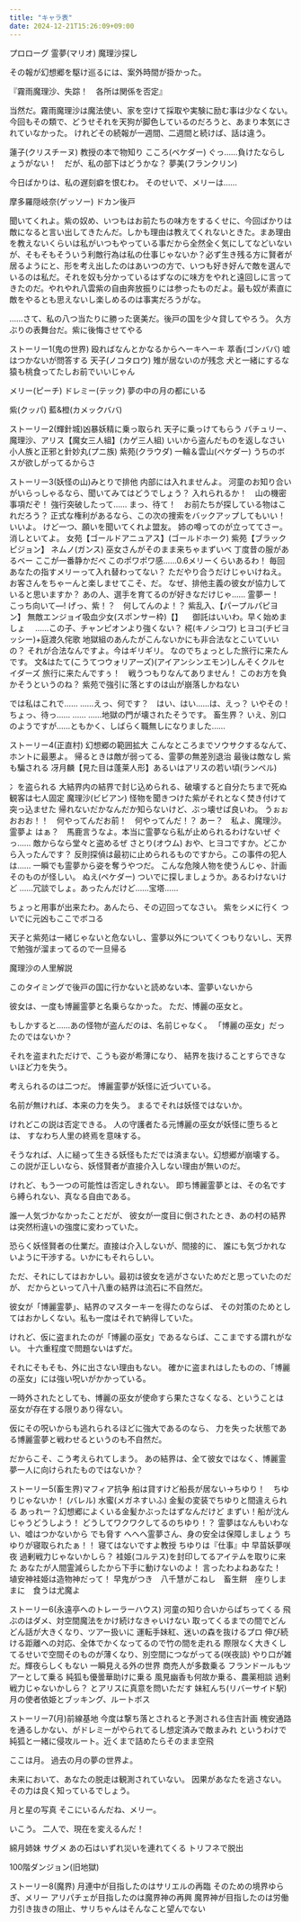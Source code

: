 ```yaml
---
title: "キャラ表"
date: 2024-12-21T15:26:09+09:00
---
```

プロローグ
霊夢(マリオ)
魔理沙探し

その報が幻想郷を駆け巡るには、案外時間が掛かった。

『霧雨魔理沙、失踪！　各所は関係を否定』

当然だ。霧雨魔理沙は魔法使い、家を空けて採取や実験に励む事は少なくない。今回もその類で、どうせそれを天狗が脚色しているのだろうと、あまり本気にされていなかった。
けれどその続報が一週間、二週間と続けば、話は違う。




蓮子(クリスチーヌ)
教授の本で物知り
こころ(ペケダー)
ぐっ……負けたならしょうがない！　だが、私の部下はどうかな？
夢美(フランクリン)

今日ばかりは、私の遅刻癖を恨むわ。
そのせいで、メリーは……


摩多羅隠岐奈(ゲッソー)
ドカン後戸

聞いてくれよ。紫の奴め、いつもはお前たちの味方をするくせに、今回ばかりは敵になると言い出してきたんだ。しかも理由は教えてくれないときた。まあ理由を教えないくらいは私がいつもやっている事だから全然全く気にしてなどいないが、そもそもそういう利敵行為は私の仕事じゃないか？必ず生き残る方に賢者が居るようにと、形を考え出したのはあいつの方で、いつも好き好んで敵を選んでいるのは私だ。それを奴も分かっているはずなのに味方をやれと遠回しに言ってきたのだ。やれやれ八雲紫の自由奔放振りには参ったものだよ。最も奴が素直に敵をやるとも思えないし楽しめるのは事実だろうがな。

……さて、私の八つ当たりに勝った褒美だ。後戸の国を少々貸してやろう。
久方ぶりの表舞台だ。紫に後悔させてやる



ストーリー1(鬼の世界)
殴ればなんとかなるからヘーキヘーキ
萃香(ゴンババ)
嘘はつかないが問答する
天子(ノコタロウ)
雉が居ないのが残念
犬と一緒にするな
猿も桃食ってたしお前でいいじゃん

メリー(ピーチ)
ドレミー(テック)
夢の中の月の都にいる

紫(クッパ)
藍&橙(カメックババ)


ストーリー2(輝針城)凶暴妖精に乗っ取られ
天子に乗っけてもらう
パチュリー、魔理沙、アリス【魔女三人組】(カゲ三人組)
いいから盗んだものを返しなさい
小人族と正邪と針妙丸(プニ族)
紫苑(クラウダ)
一輪＆雲山(ペケダー)
うちのボスが欲しがってるからさ

ストーリー3(妖怪の山)みとりで排他
内部には入れませんよ。
河童のお知り合いがいらっしゃるなら、聞いてみてはどうでしょう？
入れられるか！　山の機密事項だぞ！
強行突破したって……
まっ、待て！　お前たちが探している物はこれだろう？
正式な権利があるなら、この次の捜索をバックアップしてもいい！
いいよ。
けど一つ、願いを聞いてくれよ盟友。
姉の噂ってのが立っててさー。消しといてよ。
女苑【ゴールドアニュアス】(ゴールドホーク)
紫苑【ブラックピジョン】
ネムノ(ガンス)
巫女さんがそのまま来ちゃまずいベ
丁度昔の服があるベー
ここが一番静かだべ
このポワポワ感……0.6メリーくらいあるわ！
毎回あなたの指すメリーって入れ替わってない？
ただやり合うだけじゃいけねえ。お客さんをちゃーんと楽しませてこそ、だ。
なぜ、排他主義の彼女が協力していると思いますか？
あの人、選手を育てるのが好きなだけじゃ……
霊夢ー！　こっち向いて―!
げっ、紫！？　何してんのよ！？
紫乱入、【パープルパピヨン】
無敵エンジョイ吸血少女(スポンサー枠)【】
　御託はいいわ。早く始めましょ
　……この子、チャンピオンより強くない？
椛(キノシコワ)
ヒヨコ(チビヨッシー)+庭渡久侘歌
地獄組のあんたがこんないかにも非合法なとこいていいの？
それが合法なんですよ。今はギリギリ。
なのでちょっとした旅行に来たんです。
文&はたて(こうてつウォリアーズ)(アイアンシンエモン)しんそくクルセイダーズ
旅行に来たんですぅ！　戦うつもりなんてありません！
このお方を負かそうというのね？
紫苑で強引に落とすのは山が崩落しかねない

では私はこれで……
……えっ、何です？　はい、はい……は、えっ？
いやその！　ちょっ、待っ……
……
……地獄の門が壊されたそうです。
畜生界？
いえ、別口のようですが……ともかく、しばらく職無しになりました……




ストーリー4(正直村)
幻想郷の範囲拡大
こんなところまでソウサクするなんて、ホントに最悪よ。
帰るときは敵が弱ってる、霊夢の無差別退治
最後は敵なし
紫も騙される
冴月麟【見た目は蓬莱人形】あるいはアリスの若い頃(ランペル)

冫を盗られる
大結界内の結界で封じ込められる、破壊すると自分たちまで死ぬ
観客は七人固定
魔理沙(ビビアン)
怪物を聞きつけた紫がそれとなく焚き付けて突っ込ませた
帰れないだかなんだか知らないけど、ぶっ壊せば良いわ。
うぉぉおおお！！　何やってんだお前！　何やってんだ！？
あー？　私よ、魔理沙。霊夢よ
はぁ？　馬鹿言うなよ。本当に霊夢なら私が止められるわけないぜ
ぐっ……
敵からなら堂々と盗めるぜ
さとり(オウム)
おや、ヒヨコですか。どこから入ったんです？
反則探偵は最初に止められるものですから。この事件の犯人は……
一瞬でも霊夢から姿を奪うやつだ。
こんな危険人物を使うんじゃ、計画そのものが怪しい。
ぬえ(ペケダー)
ついでに探しましょうか。あるわけないけど
……冗談でしょ。あったんだけど……宝塔……


ちょっと用事が出来たわ。あんたら、その辺回ってなさい。
紫をシメに行く
ついでに元凶もここでボコる

天子と紫苑は一緒じゃないと危ないし、霊夢以外についてくつもりないし、天界で勉強が溜まってるので一旦帰る

魔理沙の人里解説

このタイミングで後戸の国に行かないと読めない本、霊夢いないから


彼女は、一度も博麗霊夢と名乗らなかった。
ただ、博麗の巫女と。

もしかすると……あの怪物が盗んだのは、名前じゃなく。
「博麗の巫女」だったのではないか？

それを盗まれただけで、こうも姿が希薄になり、
結界を抜けることすらできないほど力を失う。

考えられるのは二つだ。
博麗霊夢が妖怪に近づいている。

名前が無ければ、本来の力を失う。
まるでそれは妖怪ではないか。

けれどこの説は否定できる。
人の守護者たる元博麗の巫女が妖怪に堕ちるとは、
すなわち人里の終焉を意味する。

そうなれば、人に縋って生きる妖怪もただでは済まない。幻想郷が崩壊する。
この説が正しいなら、妖怪賢者が直接介入しない理由が無いのだ。

けれど、もう一つの可能性は否定しきれない。
即ち博麗霊夢とは、その名ですら縛られない、真なる自由である。

誰一人気づかなかったことだが、
彼女が一度目に倒されたとき、あの村の結界は突然桁違いの強度に変わっていた。

恐らく妖怪賢者の仕業だ。直接は介入しないが、間接的に、
誰にも気づかれないように干渉する。いかにもそれらしい。

ただ、それにしてはおかしい。最初は彼女を逃がさないためだと思っていたのだが、
だからといって八十八重の結界は流石に不自然だ。

彼女が「博麗霊夢」、結界のマスターキーを得たのならば、
その対策のためとしてはおかしくない。私も一度はそれで納得していた。

けれど、仮に盗まれたのが「博麗の巫女」であるならば、ここまでする謂れがない。
十六重程度で問題ないはずだ。

それにそもそも、外に出さない理由もない。
確かに盗まれはしたものの、「博麗の巫女」には強い呪いがかかっている。

一時外されたとしても、博麗の巫女が使命すら果たさなくなる、ということは
巫女が存在する限りあり得ない。

仮にその呪いからも逃れられるほどに強大であるのなら、
力を失った状態である博麗霊夢と戦わせるというのも不自然だ。

だからこそ、こう考えられてしまう。
あの結界は、全て彼女ではなく、博麗霊夢一人に向けられたものではないか？


ストーリー5(畜生界)マフィア抗争
船は貸すけど船長が居ない→ちゆり！　ちゆりじゃないか！
(バレル)
水蜜(メガネすいふ)
金髪の変装でちゆりと間違えられる
あっれー？幻想郷によくいる金髪かぶったはずなんだけど
まずい！船が沈んじゃうどうしよう！
どうしてワクワクしてるのちゆり！？
霊夢はなんもいわない、嘘はつかないから
でも脅す
へへへ霊夢さん、身の安全は保障しましょう
ちゆりが寝取られたぁ！！
寝てはないですよ教授
ちゆりは『仕事』中
早苗妖夢咲夜
過剰戦力じゃないかしら？
袿姫(コルテス)を封印してるアイテムを取りに来た
あなたが人間霊減らしたから下手に動けないのよ！
言ったわよねあなた！　埴安神袿姫は造物神だって！
早鬼がつき　八千慧がこねし　畜生餅　座りしままに　食うは尤魔よ


ストーリー6(永遠亭へのトレーラーハウス)
河童の知り合いからぱちってくる
飛ぶのはダメ、対空間魔法をかけ続けなきゃいけない
取ってくるまでの間でどんどん話が大きくなり、ツアー扱いに
運転手妹紅、迷いの森を抜けるプロ
伸び続ける距離への対応、全体でかくなってるので竹の間を走れる
際限なく大きくしてるせいで空間そのものが薄くなり、別空間につながってる(咲夜談)
やり口が雑だ。輝夜らしくもない
一瞬見える外の世界
商売人が多数乗る
フランドールもツアーとして乗る
純狐も優曇華助けに乗る
風見幽香も何故か乗る、農薬相談
過剰戦力じゃないかしら？
とアリスに真意を問いただす
妹紅んち(リバーサイド駅)
月の使者依姫とブッキング、ルートボス


ストーリー7(月)前線基地
今度は撃ち落とされると予測される住吉計画
槐安通路を通るしかない、がドレミーがやられてるし想定済みで敵まみれ
というわけで純狐と一緒に侵攻ルート。近くまで詰めたらそのまま空飛

ここは月。
過去の月の夢の世界よ。

未来において、あなたの脱走は観測されていない。
因果があなたを逃さない。その力は良く知っているでしょう。

月と星の写真
そこにいるんだね、メリー。

いこう。
二人で、現在を変えるんだ！




綿月姉妹
サグメ
あの石はいずれ災いを連れてくる
トリフネで脱出


100階ダンジョン(旧地獄)


ストーリー8(魔界)
月連中が目指したのはサリエルの再臨
    そのための境界ゆらぎ、メリー
アリパチェが目指したのは魔界神の再興
魔界神が目指したのは労働力引き抜きの阻止、サリちゃんはそんなこと望んでない
